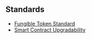## Standards

- [Fungible Token Standard](Tokens/FungibleToken.md)
- [Smart Contract Upgradability](Upgradability.md)
